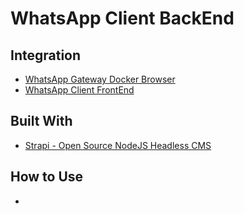 # WhatsApp Client BackEnd
## Integration
- [WhatsApp Gateway Docker Browser](https://github.com/haqiramadhani/WAGDB)
- [WhatsApp Client FrontEnd](https://github.com/haqiramadhani/WACFE)
## Built With
- [Strapi - Open Source NodeJS Headless CMS](https://strapi.io/)
## How to Use
- 
